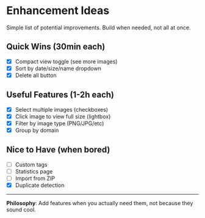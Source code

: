 # Enhancement Ideas

Simple list of potential improvements. Build when needed, not all at once.

## Quick Wins (30min each)
- [x] Compact view toggle (see more images)
- [x] Sort by date/size/name dropdown
- [x] Delete all button

## Useful Features (1-2h each)
- [x] Select multiple images (checkboxes)
- [x] Click image to view full size (lightbox)
- [x] Filter by image type (PNG/JPG/etc)
- [x] Group by domain

## Nice to Have (when bored)
- [ ] Custom tags
- [ ] Statistics page
- [ ] Import from ZIP
- [x] Duplicate detection

---

**Philosophy**: Add features when you actually need them, not because they sound cool.
